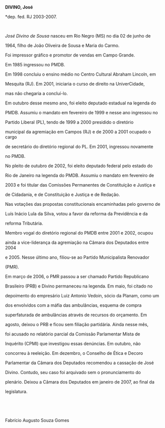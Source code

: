 **DIVINO, José**



\*dep. fed. RJ 2003-2007.



 



*José Divino de Sousa* nasceu em Rio Negro (MS) no dia 02 de junho de

1964, filho de João Oliveira de Sousa e Maria do Carmo.



Foi impressor gráfico e promotor de vendas em Campo Grande.



Em 1985 ingressou no PMDB.



Em 1998 concluiu o ensino médio no Centro Cultural Abraham Lincoln, em

Mesquita (RJ). Em 2001, iniciaria o curso de direito na UniverCidade,

mas não chegaria a concluí-lo.



Em outubro desse mesmo ano, foi eleito deputado estadual na legenda do

PMDB. Assumiu o mandato em fevereiro de 1999 e nesse ano ingressou no

Partido Liberal (PL), tendo de 1999 a 2000 presidido o diretório

municipal da agremiação em Campos (RJ) e de 2000 a 2001 ocupado o cargo

de secretário do diretório regional do PL. Em 2001, ingressou novamente

no PMDB.



No pleito de outubro de 2002, foi eleito deputado federal pelo estado do

Rio de Janeiro na legenda do PMDB. Assumiu o mandato em fevereiro de

2003 e foi titular das Comissões Permanentes de Constituição e Justiça e

de Cidadania, e de Constituição e Justiça e de Redação.



Nas votações das propostas constitucionais encaminhadas pelo governo de

Luís Inácio Lula da Silva, votou a favor da reforma da Previdência e da

reforma Tributária.



Membro vogal do diretório regional do PMDB entre 2001 e 2002, ocupou

ainda a vice-liderança da agremiação na Câmara dos Deputados entre 2004

e 2005. Nesse último ano, filiou-se ao Partido Municipalista Renovador

(PMR).



Em março de 2006, o PMR passou a ser chamado Partido Republicano

Brasileiro (PRB) e Divino permaneceu na legenda. Em maio, foi citado no

depoimento do empresário Luiz Antonio Vedoin, sócio da Planam, como um

dos envolvidos com a máfia das ambulâncias, esquema de compra

superfaturada de ambulâncias através de recursos do orçamento. Em

agosto, deixou o PRB e ficou sem filiação partidária. Ainda nesse mês,

foi acusado no relatório parcial da Comissão Parlamentar Mista de

Inquérito (CPMI) que investigou essas denúncias. Em outubro, não

concorreu à reeleição. Em dezembro, o Conselho de Ética e Decoro

Parlamentar da Câmara dos Deputados recomendou a cassação de José

Divino. Contudo, seu caso foi arquivado sem o pronunciamento do

plenário. Deixou a Câmara dos Deputados em janeiro de 2007, ao final da

legislatura.



 



 



Fabrício Augusto Souza Gomes



 



 



